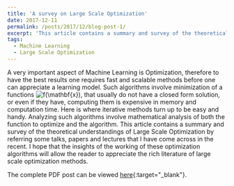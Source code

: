```yaml
---
title: 'A survey on Large Scale Optimization'
date: 2017-12-11
permalink: /posts/2017/12/blog-post-1/
excerpt: 'This article contains a summary and survey of the theoretical understandings of Large Scale Optimization by referring some talks, papers and lectures that I have come across in the recent. I hope that the insights of the working of these optimization algorithms will allow the reader to appreciate the rich literature of large scale optimization methods.'
tags:
  - Machine Learning
  - Large Scale Optimization
---
```


A very important aspect of Machine Learning is Optimization, therefore to have the best results one requires fast and scalable methods before one can appreciate a learning model. Such algorithms involve minimization of a functions <img src="http://latex.codecogs.com/gif.latex?f(\mathbf{x})" title="f(\mathbf{x})" />, that usually do not have a closed form solution, or even if they have, computing them is expensive in memory and computation time. Here is where iterative methods turn up to be easy and handy. Analyzing such algorithms involve mathematical analysis of both the function to optimize and the algorithm. This article contains a summary and survey of the theoretical understandings of Large Scale Optimization by referring some talks, papers and lectures that I have come across in the recent. I hope that the insights of the working of these optimization algorithms will allow the reader to appreciate the rich literature of large scale optimization methods.

The complete PDF post can be viewed [here](\files\largescaleopt.pdf){:target="_blank"}.